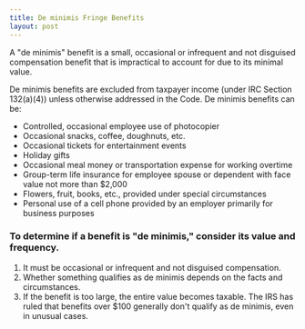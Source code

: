 ```yaml
---
title: De minimis Fringe Benefits
layout: post
---
```


A "de minimis" benefit is a small, occasional or infrequent and not disguised compensation benefit that is impractical to account for due to its minimal value. 

De minimis benefits are excluded from taxpayer income (under IRC Section 132(a)(4)) unless otherwise addressed in the Code. De minimis benefits can be:

- Controlled, occasional employee use of photocopier
- Occasional snacks, coffee, doughnuts, etc.
- Occasional tickets for entertainment events
- Holiday gifts
- Occasional meal money or transportation expense for working overtime
- Group-term life insurance for employee spouse or dependent with face value not more than $2,000
- Flowers, fruit, books, etc., provided under special circumstances
- Personal use of a cell phone provided by an employer primarily for business purposes

### To determine if a benefit is "de minimis," consider its value and frequency. 

1. It must be occasional or infrequent and not disguised compensation. 
2. Whether something qualifies as de minimis depends on the facts and circumstances. 
3. If the benefit is too large, the entire value becomes taxable. The IRS has ruled that benefits over $100 generally don't qualify as de minimis, even in unusual cases.
